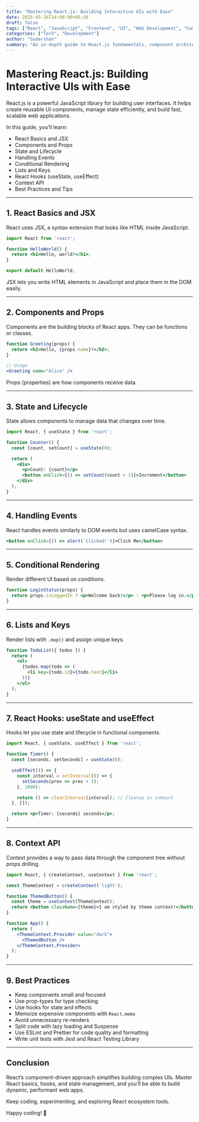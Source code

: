 ```yaml
---
title: "Mastering React.js: Building Interactive UIs with Ease"
date: 2025-05-26T14:00:00+05:30
draft: false
tags: ["React", "JavaScript", "Frontend", "UI", "Web Development", "Components", "Hooks"]
categories: ["Tech", "Development"]
author: "Sudarshan"
summary: "An in-depth guide to React.js fundamentals, component architecture, hooks, state management, and best practices."
---
```


# Mastering React.js: Building Interactive UIs with Ease

React.js is a powerful JavaScript library for building user interfaces. It helps create reusable UI components, manage state efficiently, and build fast, scalable web applications.

In this guide, you’ll learn:

- React Basics and JSX  
- Components and Props  
- State and Lifecycle  
- Handling Events
- Conditional Rendering  
- Lists and Keys  
- React Hooks (useState, useEffect)  
- Context API  
- Best Practices and Tips  

---

## 1. React Basics and JSX

React uses JSX, a syntax extension that looks like HTML inside JavaScript.

```jsx
import React from 'react';

function HelloWorld() {
  return <h1>Hello, world!</h1>;
}

export default HelloWorld;
```

JSX lets you write HTML elements in JavaScript and place them in the DOM easily.

---

## 2. Components and Props

Components are the building blocks of React apps. They can be functions or classes.

```jsx
function Greeting(props) {
  return <h2>Hello, {props.name}!</h2>;
}

// Usage
<Greeting name="Alice" />
```

Props (properties) are how components receive data.

---

## 3. State and Lifecycle

State allows components to manage data that changes over time.

```jsx
import React, { useState } from 'react';

function Counter() {
  const [count, setCount] = useState(0);

  return (
    <div>
      <p>Count: {count}</p>
      <button onClick={() => setCount(count + 1)}>Increment</button>
    </div>
  );
}
```

---

## 4. Handling Events

React handles events similarly to DOM events but uses camelCase syntax.

```jsx
<button onClick={() => alert('Clicked!')}>Click Me</button>
```

---

## 5. Conditional Rendering

Render different UI based on conditions.

```jsx
function LoginStatus(props) {
  return props.isLoggedIn ? <p>Welcome back!</p> : <p>Please log in.</p>;
}
```

---

## 6. Lists and Keys

Render lists with `.map()` and assign unique keys.

```jsx
function TodoList({ todos }) {
  return (
    <ul>
      {todos.map(todo => (
        <li key={todo.id}>{todo.text}</li>
      ))}
    </ul>
  );
}
```

---

## 7. React Hooks: useState and useEffect

Hooks let you use state and lifecycle in functional components.

```jsx
import React, { useState, useEffect } from 'react';

function Timer() {
  const [seconds, setSeconds] = useState(0);

  useEffect(() => {
    const interval = setInterval(() => {
      setSeconds(prev => prev + 1);
    }, 1000);

    return () => clearInterval(interval); // Cleanup on unmount
  }, []);

  return <p>Timer: {seconds} seconds</p>;
}
```

---

## 8. Context API

Context provides a way to pass data through the component tree without props drilling.

```jsx
import React, { createContext, useContext } from 'react';

const ThemeContext = createContext('light');

function ThemedButton() {
  const theme = useContext(ThemeContext);
  return <button className={theme}>I am styled by theme context!</button>;
}

function App() {
  return (
    <ThemeContext.Provider value="dark">
      <ThemedButton />
    </ThemeContext.Provider>
  );
}
```

---

## 9. Best Practices

- Keep components small and focused  
- Use prop-types for type checking  
- Use hooks for state and effects  
- Memoize expensive components with `React.memo`  
- Avoid unnecessary re-renders  
- Split code with lazy loading and Suspense  
- Use ESLint and Prettier for code quality and formatting  
- Write unit tests with Jest and React Testing Library  

---

## Conclusion

React’s component-driven approach simplifies building complex UIs. Master React basics, hooks, and state management, and you’ll be able to build dynamic, performant web apps.

Keep coding, experimenting, and exploring React ecosystem tools.

Happy coding! 🚀

